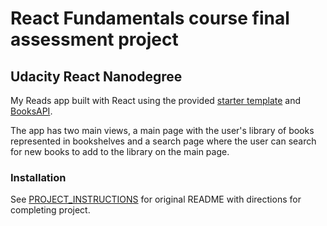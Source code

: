 # React Fundamentals course final assessment project
## Udacity React Nanodegree
My Reads app built with React using the provided [starter template](https://github.com/udacity/reactnd-project-myreads-starter) and [BooksAPI](./src/BooksAPI.js). 

The app has two main views, a main page with the user's library of books represented in bookshelves and a search page where the user can search for new books to add to the library on the main page.
### Installation
See [PROJECT_INSTRUCTIONS](./PROJECT_INSTRUCTIONS.md) for original README with directions for completing project.
